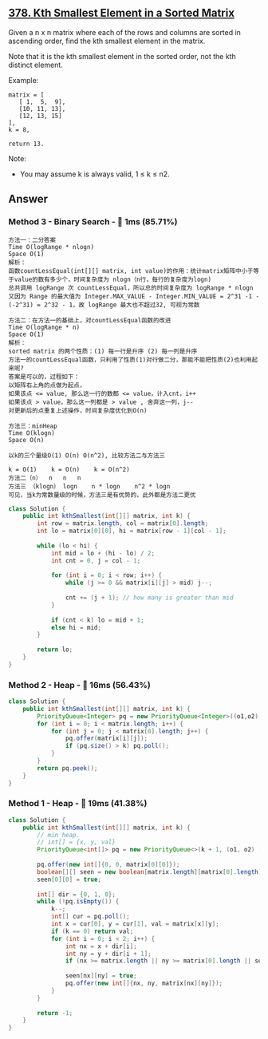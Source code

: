 ## [378. Kth Smallest Element in a Sorted Matrix](https://leetcode.com/problems/kth-smallest-element-in-a-sorted-matrix/)

Given a n x n matrix where each of the rows and columns are sorted in ascending order, find the kth smallest element in the matrix.

Note that it is the kth smallest element in the sorted order, not the kth distinct element.

Example:

```
matrix = [
   [ 1,  5,  9],
   [10, 11, 13],
   [12, 13, 15]
],
k = 8,

return 13.
```

Note:
- You may assume k is always valid, 1 ≤ k ≤ n2.

## Answer
### Method 3 - Binary Search - :rocket: 1ms (85.71%)

```
方法一：二分答案
Time O(logRange * nlogn)
Space O(1)
解析：
函数countLessEqual(int[][] matrix, int value)的作用：统计matrix矩阵中小于等于value的数有多少个，时间复杂度为 nlogn（n行，每行的复杂度为logn)
总共调用 logRange 次 countLessEqual，所以总的时间复杂度为 logRange * nlogn
又因为 Range 的最大值为 Integer.MAX_VALUE - Integer.MIN_VALUE = 2^31 -1 - (-2^31) = 2^32 - 1，故 logRange 最大也不超过32, 可视为常数

方法二：在方法一的基础上，对countLessEqual函数的改进
Time O(logRange * n)
Space O(1)
解析：
sorted matrix 的两个性质：(1) 每一行是升序 (2) 每一列是升序
方法一的countLessEqual函数，只利用了性质(1)对行做二分，那能不能把性质(2)也利用起来呢?
答案是可以的，过程如下：
以矩阵右上角的点做为起点，
如果该点 <= value, 那么这一行的数都 <= value，计入cnt，i++
如果该点 > value，那么这一列都是 > value , 舍弃这一列，j--
对更新后的点重复上述操作，时间复杂度优化到O(n)

方法三：minHeap
Time O(klogn)
Space O(n)

以k的三个量级O(1) O(n) O(n^2), 比较方法二与方法三

k = O(1)	k = O(n)	k = O(n^2)
方法二（n）	n	n	n
方法三 （klogn）	logn	n * logn	n^2 * logn
可见，当k为常数量级的时候，方法三是有优势的，此外都是方法二更优
```

```java
class Solution {
    public int kthSmallest(int[][] matrix, int k) {
        int row = matrix.length, col = matrix[0].length;
        int lo = matrix[0][0], hi = matrix[row - 1][col - 1];
        
        while (lo < hi) {
            int mid = lo + (hi - lo) / 2;
            int cnt = 0, j = col - 1;
            
            for (int i = 0; i < row; i++) {
                while (j >= 0 && matrix[i][j] > mid) j--;
                
                cnt += (j + 1); // how many is greater than mid
            }
            
            if (cnt < k) lo = mid + 1;
            else hi = mid;
        }
        
        return lo;
    }
}
```
### Method 2 - Heap - :rabbit: 16ms (56.43%)

```java
class Solution {
    public int kthSmallest(int[][] matrix, int k) {
        PriorityQueue<Integer> pq = new PriorityQueue<Integer>((o1,o2)->(o2-o1));
        for (int i = 0; i < matrix.length; i++) {
            for (int j = 0; j < matrix[0].length; j++) {
                pq.offer(matrix[i][j]);
                if (pq.size() > k) pq.poll();
            }
        }
        return pq.peek();
    }
}
```

### Method 1 - Heap - :turtle: 19ms (41.38%)

```java
class Solution {
    public int kthSmallest(int[][] matrix, int k) {
        // min heap.
        // int[] = {x, y, val}
        PriorityQueue<int[]> pq = new PriorityQueue<>(k + 1, (o1, o2) -> o1[2] - o2[2]);
        
        pq.offer(new int[]{0, 0, matrix[0][0]});
        boolean[][] seen = new boolean[matrix.length][matrix[0].length];
        seen[0][0] = true;
        
        int[] dir = {0, 1, 0};
        while (!pq.isEmpty()) {
            k--;
            int[] cur = pq.poll();
            int x = cur[0], y = cur[1], val = matrix[x][y];  
            if (k == 0) return val;
            for (int i = 0; i < 2; i++) {
                int nx = x + dir[i];
                int ny = y + dir[i + 1];
                if (nx >= matrix.length || ny >= matrix[0].length || seen[nx][ny]) continue;
                
                seen[nx][ny] = true;
                pq.offer(new int[]{nx, ny, matrix[nx][ny]});
            }
        }
        
        return -1;
    }
}
```
